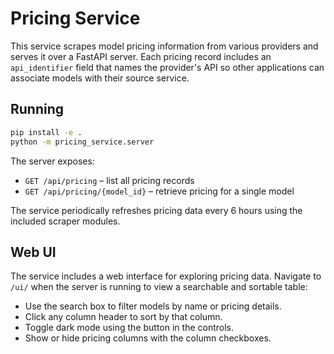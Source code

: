 # Pricing Service

This service scrapes model pricing information from various providers and serves it over a FastAPI server. Each pricing record includes an `api_identifier` field that names the provider's API so other applications can associate models with their source service.

## Running

```bash
pip install -e .
python -m pricing_service.server
```

The server exposes:
- `GET /api/pricing` – list all pricing records
- `GET /api/pricing/{model_id}` – retrieve pricing for a single model

The service periodically refreshes pricing data every 6 hours using the included scraper modules.

## Web UI

The service includes a web interface for exploring pricing data. Navigate to `/ui/` when the server is running to view a searchable and sortable table:

- Use the search box to filter models by name or pricing details.
- Click any column header to sort by that column.
- Toggle dark mode using the button in the controls.
- Show or hide pricing columns with the column checkboxes.

